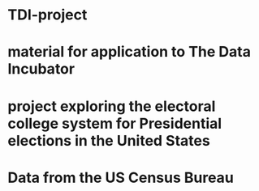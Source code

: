 # TDI-project
# material for application to The Data Incubator
# project exploring the electoral college system for Presidential elections in the United States
# Data from the US Census Bureau
